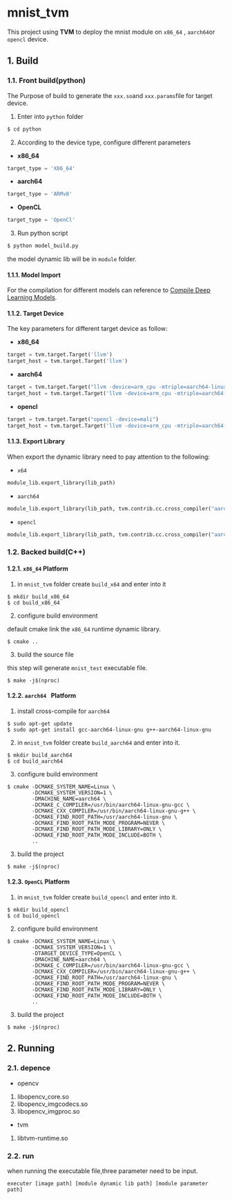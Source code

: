 # mnist_tvm
This project using **TVM** to deploy the mnist module on `x86_64` , `aarch64`or `opencl` device.

## 1. Build

### 1.1. Front build(python)
The Purpose of build to generate the `xxx.so`and `xxx.params`file for target device. 

1. Enter into `python` folder

```bash
$ cd python
```
2. According to the device type, configure different parameters
- **x86_64**

```python
target_type = 'X86_64'
```

- **aarch64**

```python
target_type = 'ARMv8'
```

- **OpenCL**

```python
target_type = 'OpenCl'
```

3. Run python script

```bash
$ python model_build.py
```

the model dynamic lib will be in `module` folder.


#### 1.1.1. Model Import
For the compilation for different models can  reference to [Compile Deep Learning Models](https://tvm.apache.org/docs/tutorials/index.html#compile-deep-learning-models).

#### 1.1.2. Target Device 
The key parameters for different target device as follow:

- **x86_64**

```python
target = tvm.target.Target('llvm')
target_host = tvm.target.Target('llvm')
```


- **aarch64**

```python
target = tvm.target.Target("llvm -device=arm_cpu -mtriple=aarch64-linux-gnu -mattr=+neon")
target_host = tvm.target.Target('llvm -device=arm_cpu -mtriple=aarch64-linux-gnu -mattr=+neon')
```

- **opencl**

```python
target = tvm.target.Target("opencl -device=mali")
target_host = tvm.target.Target('llvm -device=arm_cpu -mtriple=aarch64-linux-gnu -mattr=+neon')
```

#### 1.1.3. Export Library

When export the dynamic library need to pay attention to the following:

- `x64`

```python
module_lib.export_library(lib_path)
```


- `aarch64`

```python
module_lib.export_library(lib_path, tvm.contrib.cc.cross_compiler("aarch64-linux-gnu-g++"))
```


- `opencl`

```python
module_lib.export_library(lib_path, tvm.contrib.cc.cross_compiler("aarch64-linux-gnu-g++"))
```




### 1.2. Backed build(C++)
#### 1.2.1. `x86_64` Platform

1. in `mnist_tvm` folder create `build_x64` and enter into it

```shell
$ mkdir build_x86_64
$ cd build_x86_64
```

2. configure build environment

default cmake link the `x86_64` runtime dynamic library.

```shell
$ cmake ..
```

3. build the source file

this step will generate `mnist_test` executable file.

```shell
$ make -j$(nproc)
```


#### 1.2.2. `aarch64 ` Platform

1. install cross-compile for `aarch64`

```shell
$ sudo apt-get update
$ sudo apt-get install gcc-aarch64-linux-gnu g++-aarch64-linux-gnu
```

2. in `mnist_tvm` folder create `build_aarch64` and enter into it.

```shell
$ mkdir build_aarch64
$ cd build_aarch64
```

3. configure build environment

```shell
$ cmake -DCMAKE_SYSTEM_NAME=Linux \
		-DCMAKE_SYSTEM_VERSION=1 \
		-DMACHINE_NAME=aarch64 \
		-DCMAKE_C_COMPILER=/usr/bin/aarch64-linux-gnu-gcc \
		-DCMAKE_CXX_COMPILER=/usr/bin/aarch64-linux-gnu-g++ \
		-DCMAKE_FIND_ROOT_PATH=/usr/aarch64-linux-gnu \
		-DCMAKE_FIND_ROOT_PATH_MODE_PROGRAM=NEVER \
		-DCMAKE_FIND_ROOT_PATH_MODE_LIBRARY=ONLY \
		-DCMAKE_FIND_ROOT_PATH_MODE_INCLUDE=BOTH \
		..
```
3. build the project
```shell
$ make -j$(nproc)
```
#### 1.2.3. `OpenCL` Platform

1. in `mnist_tvm` folder create `build_opencl` and enter into it.

```shell
$ mkdir build_opencl
$ cd build_opencl
```

2. configure build environment

```shell
$ cmake -DCMAKE_SYSTEM_NAME=Linux \
		-DCMAKE_SYSTEM_VERSION=1 \
		-DTARGET_DEVICE_TYPE=OpenCL \
		-DMACHINE_NAME=aarch64 \
		-DCMAKE_C_COMPILER=/usr/bin/aarch64-linux-gnu-gcc \
		-DCMAKE_CXX_COMPILER=/usr/bin/aarch64-linux-gnu-g++ \
		-DCMAKE_FIND_ROOT_PATH=/usr/aarch64-linux-gnu \
		-DCMAKE_FIND_ROOT_PATH_MODE_PROGRAM=NEVER \
		-DCMAKE_FIND_ROOT_PATH_MODE_LIBRARY=ONLY \
		-DCMAKE_FIND_ROOT_PATH_MODE_INCLUDE=BOTH \
		..
```

3. build the project
```shell
$ make -j$(nproc)
```
## 2. Running

### 2.1. depence
- opencv
1. libopencv_core.so
2. libopencv_imgcodecs.so
3. libopencv_imgproc.so

- tvm
1. libtvm-runtime.so

### 2.2. run
when running the executable file,three parameter need to be input.

```shell
executer [image path] [module dynamic lib path] [module parameter path]
```

